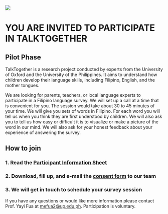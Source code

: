 <img src="https://talktogproject.github.io/wordsurvey/TT-UP-TPF.png" style="display: block; margin: auto;">

# YOU ARE INVITED TO PARTICIPATE IN TALKTOGETHER
## Pilot Phase

TalkTogether is a research project conducted by experts from the University of Oxford and the University of the Philippines. It aims to understand how children develop their language skills, including Filipino, English, and the mother tongues. 

We are looking for parents, teachers, or local language experts to participate in a Filipino language survey. We will set up a call at a time that is convenient for you.  The session would take about 30 to 45 minutes of your time.  We will give you sets of words in Filipino.  For each word you will tell us when you think they are first understood by children. We will also ask you to tell us how easy or difficult it is to visualize or make a picture of the word in our mind. We will also ask for your honest feedback about your experience of answering the survey.

## **How to join**

### 1. Read the [Participant Information Sheet](pis-pilot.md)
### 2. Download, fill up, and e-mail the [consent form](https://github.com/talktogproject/wordsurveyph/raw/gh-pages/ConsentForm_WordSurvey.doc) to our team
### 3. We will get in touch to schedule your survey session

If you have any questions or would like more information please contact Prof. Yayi Fua at mefua2@up.edu.ph. Participation is voluntary.
